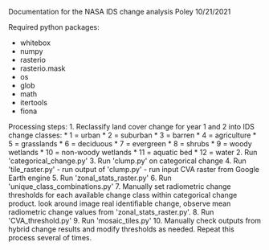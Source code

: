 Documentation for the NASA IDS change analysis
Poley 10/21/2021


Required python packages:
- whitebox
- numpy
- rasterio
- rasterio.mask
- os
- glob
- math
- itertools
- fiona


Processing steps:
    1. Reclassify land cover change for year 1 and 2 into IDS change classes:
        * 1 = urban
        * 2 = suburban
        * 3 = barren
        * 4 = agriculture
        * 5 = grasslands
        * 6 = deciduous
        * 7 = evergreen
        * 8 = shrubs
        * 9 = woody wetlands
        * 10 = non-woody wetlands
        * 11 = aquatic bed
        * 12 = water
    2. Run 'categorical_change.py'
    3. Run 'clump.py' on categorical change
    4. Run 'tile_raster.py'
        - run output of 'clump.py'
        - run input CVA raster from Google Earth engine
    5. Run 'zonal_stats_raster.py'
    6. Run 'unique_class_combinations.py'
    7. Manually set radiometric change thresholds for each available change
    class within categorical change product. look around image real identifiable
    change, observe mean radiometric change values from 'zonal_stats_raster.py'.
    8. Run 'CVA_threshold.py'
    9. Run 'mosaic_tiles.py'
    10. Manually check outputs from hybrid change results and modify thresholds
    as needed. Repeat this process several of times.
